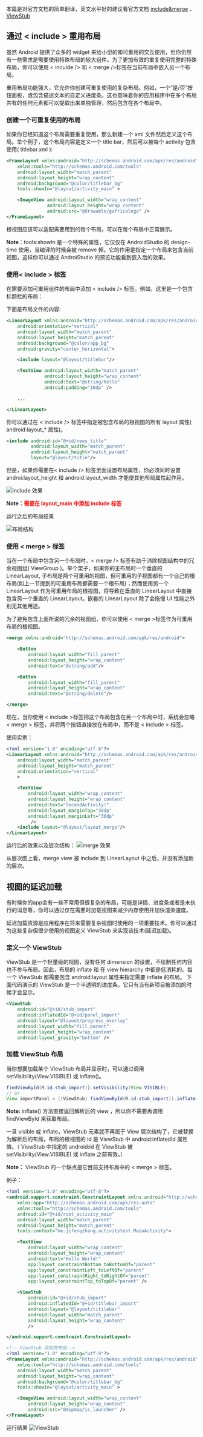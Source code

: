 本篇是对官方文档的简单翻译，英文水平好的建议看官方文档 [include&merge](https://developer.android.com/training/improving-layouts/reusing-layouts.html#Include)
、 [ViewStub](https://developer.android.com/training/improving-layouts/loading-ondemand.html)

## 通过 < include > 重用布局
虽然 Android 提供了众多的 widget 来给小型的和可重用的交互使用，但你仍然有一些需求是需要使用特殊布局的较大组件。为了更加有效的重复使用完整的特殊布局，你可以使用 < inculde /> 和 < merge />标签在当前布局中嵌入另一个布局。

重用布局功能强大，它允许你创建可重复使用的复杂布局。例如，一个“是/否”按钮面板，或包含描述文本的自定义进度条。这也意味着你的应用程序中在多个布局共有的任何元素都可以提取出来单独管理，然后包含在各个布局中。

### 创建一个可重复使用的布局
如果你已经知道这个布局需要重复使用，那么新建一个 xml 文件然后定义这个布局。举个例子，这个布局内容是定义一个 title bar，然后可以被每个 activity 包含使用( titlebar.xml ):
```xml
<FrameLayout xmlns:android="http://schemas.android.com/apk/res/android"
    xmlns:tools="http://schemas.android.com/tools"
    android:layout_width="match_parent"
    android:layout_height="wrap_content"
    android:background="@color/titlebar_bg"
    tools:showIn="@layout/activity_main" >

    <ImageView android:layout_width="wrap_content"
               android:layout_height="wrap_content"
               android:src="@drawable/gafricalogo" />
</FrameLayout>
```
根视图应该可以适配需要用到的每个布局，可以在每个布局中正常展示。

**Note**：tools:showIn 是一个特殊的属性，它仅仅在 AndroidStudio 的 design-time 使用，当编译的时候会被 remove 掉。它的作用是指定一个布局来包含当前视图，这样你可以通过 AndroiStudio 的预览功能看到嵌入后的效果。

### 使用< include > 标签
在需要添加可重用组件的布局中添加 < include /> 标签。例如，这里是一个包含标题栏的布局：

下面是布局文件的内容:
```xml
<LinearLayout xmlns:android="http://schemas.android.com/apk/res/android"
    android:orientation="vertical"
    android:layout_width="match_parent"
    android:layout_height="match_parent"
    android:background="@color/app_bg"
    android:gravity="center_horizontal">

    <include layout="@layout/titlebar"/>

    <TextView android:layout_width="match_parent"
              android:layout_height="wrap_content"
              android:text="@string/hello"
              android:padding="10dp" />

    ...

</LinearLayout>
```
你可以通过在 < include /> 标签中指定被包含布局的根视图的所有 layout 属性( android:layout_* 属性)。
```xml
<include android:id="@+id/news_title"
         android:layout_width="match_parent"
         android:layout_height="match_parent"
         layout="@layout/title"/>
```
但是，如果你需要在< include /> 标签里面设置布局属性，你必须同时设置 androi:layout_height 和 android:layout_width 才能使其他布局属性起作用。

![include 效果](pic/include.jpg)

**Note：<font color=red>需要在 layout_main 中添加 include 标签</font>**

运行之后的布局结果

![布局结构](pic/include2.jpg)

### 使用 < merge > 标签
当在一个布局中包含另一个布局时，< merge /> 标签有助于消除视图结构中的冗余视图组( ViewGroup )。举个栗子，如果你的主布局时一个垂直的 LinearLayout, 子布局是两个可重用的视图，但可重用的子视图都有一个自己的根布局(如上一节提到的可重用布局都需要一个根布局)；然而使用另一个 LinearLayout 作为可重用布局的根视图，将导致在垂直的 LinearLayout 中直接包含另一个垂直的 LinearLayout。嵌套的 LinearLayout 除了会拖慢 UI 性能之外别无其他用途。

为了避免包含上面所说的冗余的视图组，你可以使用 < merge >标签作为可重用布局的根视图。
```xml
<merge xmlns:android="http://schemas.android.com/apk/res/android">

    <Button
        android:layout_width="fill_parent"
        android:layout_height="wrap_content"
        android:text="@string/add"/>

    <Button
        android:layout_width="fill_parent"
        android:layout_height="wrap_content"
        android:text="@string/delete"/>

</merge>
```
现在，当你使用 < include >标签把这个布局包含在另一个布局中时，系统会忽略 < merge > 标签，并将两个按钮直接放在布局中，而不是 < include > 标签。

使用实例：
```xml
<?xml version="1.0" encoding="utf-8"?>
<LinearLayout xmlns:android="http://schemas.android.com/apk/res/android"
    android:layout_width="match_parent"
    android:layout_height="match_parent"
    android:orientation="vertical"
    >

    <TextView
        android:layout_width="wrap_content"
        android:layout_height="wrap_content"
        android:text="SecondActivity!"
        android:layout_marginTop="30dp"
        android:layout_marginLeft="30dp"
         />
    <include layout="@layout/layout_merge"/>
</LinearLayout>
```

运行后的效果以及层次结构：
![merge 效果](pic/merge.jpg)

从层次图上看，merge view 被 include 到 LinearLayout 中之后，并没有添加新的层次。

## 视图的延迟加载
有时候你的app会有一些不常用但很复杂的布局，可能是详情、进度条或者是未执行的消息等，你可以通过仅在需要时加载视图来减少内存使用并加快渲染速度。

延迟加载资源是应用程序在将来需要复杂视图时使用的一项重要技术。你可以通过为这些复杂但很少使用的视图定义 ViewStub 来实现该技术(延迟加载)。

### 定义一个 ViewStub
ViewStub 是一个轻量级的视图，没有任何 dimension 的设置，不绘制任何内容也不参与布局。因此，布局的 inflate 和 在 view hierarchy 中都是低消耗的。每一个 ViewStub 都需要包含 android:layout 属性来指定需要 inflate 的布局。
下面代码演示的 ViewStub 是一个半透明的进度条，它只有当有新项目被添加的时候才会显示。
```xml
<ViewStub
    android:id="@+id/stub_import"
    android:inflatedId="@+id/panel_import"
    android:layout="@layout/progress_overlay"
    android:layout_width="fill_parent"
    android:layout_height="wrap_content"
    android:layout_gravity="bottom" />
```
### 加载 ViewStub 布局
当你想要加载某个 ViewStub 布局并显示时，可以通过调用 setVisibility(View.VISIBLE) 或 inflate()。
```java
findViewById(R.id.stub_import)).setVisibility(View.VISIBLE);
// or
View importPanel = ((ViewStub) findViewById(R.id.stub_import)).inflate();
```

**Note:** inflate() 方法直接返回解析后的 view ，所以你不需要再调用 findViewById 来获取布局。

一旦 visible 或 inflate，ViewStub 元素就不再属于 View 层次结构了，它被替换为解析后的布局，布局的根视图的 id 是 ViewStub 中 android:inflatedId 属性值。（ ViewStub 中指定的 android:id 在 ViewStub 被 setVisibility(View.VISIBLE) 或 inflate 之前有效。）

**Note：** ViewStub 的一个缺点是它目前支持布局中的 < merge > 标签。

例子：
```xml
<?xml version="1.0" encoding="utf-8"?>
<android.support.constraint.ConstraintLayout xmlns:android="http://schemas.android.com/apk/res/android"
    xmlns:app="http://schemas.android.com/apk/res-auto"
    xmlns:tools="http://schemas.android.com/tools"
    android:id="@+id/root_activity_main"
    android:layout_width="match_parent"
    android:layout_height="match_parent"
    tools:context="me.jifengzhang.activitytest.MainActivity">

    <TextView
        android:layout_width="wrap_content"
        android:layout_height="wrap_content"
        android:text="Hello World!"
        app:layout_constraintBottom_toBottomOf="parent"
        app:layout_constraintLeft_toLeftOf="parent"
        app:layout_constraintRight_toRightOf="parent"
        app:layout_constraintTop_toTopOf="parent" />

    <ViewStub
        android:id="@+id/stub_import"
        android:inflatedId="@+id/titlebar_import"
        android:layout="@layout/titilebar"
        android:layout_width="match_parent"
        android:layout_height="wrap_content"
        />

</android.support.constraint.ConstraintLayout>

<!-- ViewStub 实际的布局-->
<?xml version="1.0" encoding="utf-8"?>
<FrameLayout xmlns:android="http://schemas.android.com/apk/res/android"
    xmlns:tools="http://schemas.android.com/tools"
    android:layout_width="match_parent"
    android:layout_height="wrap_content"
    android:background="@color/titlebar_bg"
    tools:showIn="@layout/activity_main" >

    <ImageView android:layout_width="wrap_content"
        android:layout_height="wrap_content"
        android:src="@mipmap/ic_launcher" />
</FrameLayout>
```

运行结果
![ViewStub](pic/ViewStub.jpg)

